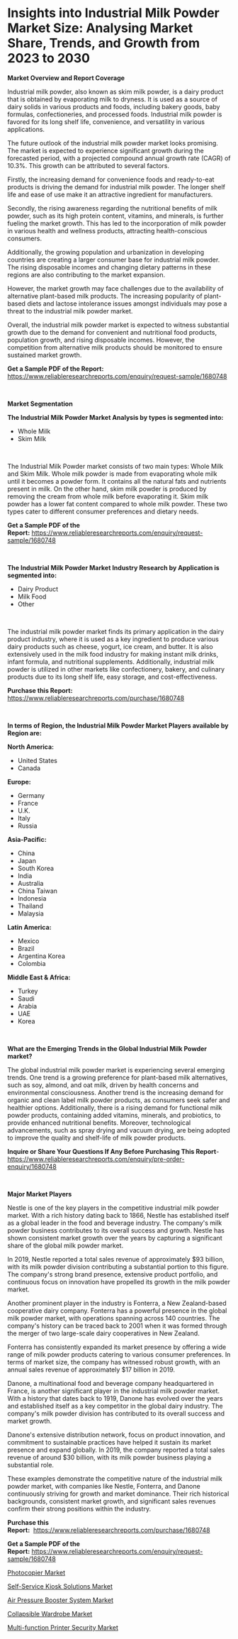 <p><h1>Insights into Industrial Milk Powder Market Size: Analysing Market Share, Trends, and Growth from 2023 to 2030</h1></p><p><strong>Market Overview and Report Coverage</strong></p>
<p><p>Industrial milk powder, also known as skim milk powder, is a dairy product that is obtained by evaporating milk to dryness. It is used as a source of dairy solids in various products and foods, including bakery goods, baby formulas, confectioneries, and processed foods. Industrial milk powder is favored for its long shelf life, convenience, and versatility in various applications.</p><p>The future outlook of the industrial milk powder market looks promising. The market is expected to experience significant growth during the forecasted period, with a projected compound annual growth rate (CAGR) of 10.3%. This growth can be attributed to several factors.</p><p>Firstly, the increasing demand for convenience foods and ready-to-eat products is driving the demand for industrial milk powder. The longer shelf life and ease of use make it an attractive ingredient for manufacturers.</p><p>Secondly, the rising awareness regarding the nutritional benefits of milk powder, such as its high protein content, vitamins, and minerals, is further fueling the market growth. This has led to the incorporation of milk powder in various health and wellness products, attracting health-conscious consumers.</p><p>Additionally, the growing population and urbanization in developing countries are creating a larger consumer base for industrial milk powder. The rising disposable incomes and changing dietary patterns in these regions are also contributing to the market expansion.</p><p>However, the market growth may face challenges due to the availability of alternative plant-based milk products. The increasing popularity of plant-based diets and lactose intolerance issues amongst individuals may pose a threat to the industrial milk powder market.</p><p>Overall, the industrial milk powder market is expected to witness substantial growth due to the demand for convenient and nutritional food products, population growth, and rising disposable incomes. However, the competition from alternative milk products should be monitored to ensure sustained market growth.</p></p>
<p><strong>Get a Sample PDF of the Report:</strong> <a href="https://www.reliableresearchreports.com/enquiry/request-sample/1680748">https://www.reliableresearchreports.com/enquiry/request-sample/1680748</a></p>
<p>&nbsp;</p>
<p><strong>Market Segmentation</strong></p>
<p><strong>The Industrial Milk Powder Market Analysis by types is segmented into:</strong></p>
<p><ul><li>Whole Milk</li><li>Skim Milk</li></ul></p>
<p>&nbsp;</p>
<p><p>The Industrial Milk Powder market consists of two main types: Whole Milk and Skim Milk. Whole milk powder is made from evaporating whole milk until it becomes a powder form. It contains all the natural fats and nutrients present in milk. On the other hand, skim milk powder is produced by removing the cream from whole milk before evaporating it. Skim milk powder has a lower fat content compared to whole milk powder. These two types cater to different consumer preferences and dietary needs.</p></p>
<p><strong>Get a Sample PDF of the Report:</strong>&nbsp;<a href="https://www.reliableresearchreports.com/enquiry/request-sample/1680748">https://www.reliableresearchreports.com/enquiry/request-sample/1680748</a></p>
<p>&nbsp;</p>
<p><strong>The Industrial Milk Powder Market Industry Research by Application is segmented into:</strong></p>
<p><ul><li>Dairy Product</li><li>Milk Food</li><li>Other</li></ul></p>
<p>&nbsp;</p>
<p><p>The industrial milk powder market finds its primary application in the dairy product industry, where it is used as a key ingredient to produce various dairy products such as cheese, yogurt, ice cream, and butter. It is also extensively used in the milk food industry for making instant milk drinks, infant formula, and nutritional supplements. Additionally, industrial milk powder is utilized in other markets like confectionery, bakery, and culinary products due to its long shelf life, easy storage, and cost-effectiveness.</p></p>
<p><strong>Purchase this Report:</strong>&nbsp; <a href="https://www.reliableresearchreports.com/purchase/1680748">https://www.reliableresearchreports.com/purchase/1680748</a></p>
<p>&nbsp;</p>
<p><strong>In terms of Region, the Industrial Milk Powder Market Players available by Region are:</strong></p>
<p>
    <p> <strong> North America: </strong>
        <ul>
            <li>United States</li>
            <li>Canada</li>
        </ul>
        </p> 
    <p> <strong> Europe: </strong>
        <ul>
            <li>Germany</li>
            <li>France</li>
            <li>U.K.</li>
            <li>Italy</li>
            <li>Russia</li>
        </ul>
        </p> 
    <p> <strong> Asia-Pacific: </strong>
        <ul>
            <li>China</li>
            <li>Japan</li>
            <li>South Korea</li>
            <li>India</li>
            <li>Australia</li>
            <li>China Taiwan</li>
            <li>Indonesia</li>
            <li>Thailand</li>
            <li>Malaysia</li>
        </ul>
        </p> 
    <p> <strong> Latin America: </strong>
        <ul>
            <li>Mexico</li>
            <li>Brazil</li>
            <li>Argentina Korea</li>
            <li>Colombia</li>
        </ul>
        </p> 
    <p> <strong> Middle East & Africa: </strong>
        <ul>
            <li>Turkey</li>
            <li>Saudi</li>
            <li>Arabia</li>
            <li>UAE</li>
            <li>Korea</li>
        </ul>
    </p>
    </p>
<p>&nbsp;</p>
<p><strong>What are the Emerging Trends in the Global Industrial Milk Powder market?</strong></p>
<p><p>The global industrial milk powder market is experiencing several emerging trends. One trend is a growing preference for plant-based milk alternatives, such as soy, almond, and oat milk, driven by health concerns and environmental consciousness. Another trend is the increasing demand for organic and clean label milk powder products, as consumers seek safer and healthier options. Additionally, there is a rising demand for functional milk powder products, containing added vitamins, minerals, and probiotics, to provide enhanced nutritional benefits. Moreover, technological advancements, such as spray drying and vacuum drying, are being adopted to improve the quality and shelf-life of milk powder products.</p></p>
<p><strong>Inquire or Share Your Questions If Any Before Purchasing This Report</strong>- <a href="https://www.reliableresearchreports.com/enquiry/pre-order-enquiry/1680748">https://www.reliableresearchreports.com/enquiry/pre-order-enquiry/1680748</a></p>
<p>&nbsp;</p>
<p><strong>Major Market Players</strong></p>
<p><p>Nestle is one of the key players in the competitive industrial milk powder market. With a rich history dating back to 1866, Nestle has established itself as a global leader in the food and beverage industry. The company's milk powder business contributes to its overall success and growth. Nestle has shown consistent market growth over the years by capturing a significant share of the global milk powder market.</p><p>In 2019, Nestle reported a total sales revenue of approximately $93 billion, with its milk powder division contributing a substantial portion to this figure. The company's strong brand presence, extensive product portfolio, and continuous focus on innovation have propelled its growth in the milk powder market.</p><p>Another prominent player in the industry is Fonterra, a New Zealand-based cooperative dairy company. Fonterra has a powerful presence in the global milk powder market, with operations spanning across 140 countries. The company's history can be traced back to 2001 when it was formed through the merger of two large-scale dairy cooperatives in New Zealand.</p><p>Fonterra has consistently expanded its market presence by offering a wide range of milk powder products catering to various consumer preferences. In terms of market size, the company has witnessed robust growth, with an annual sales revenue of approximately $17 billion in 2019.</p><p>Danone, a multinational food and beverage company headquartered in France, is another significant player in the industrial milk powder market. With a history that dates back to 1919, Danone has evolved over the years and established itself as a key competitor in the global dairy industry. The company's milk powder division has contributed to its overall success and market growth.</p><p>Danone's extensive distribution network, focus on product innovation, and commitment to sustainable practices have helped it sustain its market presence and expand globally. In 2019, the company reported a total sales revenue of around $30 billion, with its milk powder business playing a substantial role.</p><p>These examples demonstrate the competitive nature of the industrial milk powder market, with companies like Nestle, Fonterra, and Danone continuously striving for growth and market dominance. Their rich historical backgrounds, consistent market growth, and significant sales revenues confirm their strong positions within the industry.</p></p>
<p><strong>Purchase this Report:</strong>&nbsp;&nbsp;<a href="https://www.reliableresearchreports.com/purchase/1680748">https://www.reliableresearchreports.com/purchase/1680748</a></p>
<p></p>
<p><strong>Get a Sample PDF of the Report:</strong>&nbsp;<a href="https://www.reliableresearchreports.com/enquiry/request-sample/1680748">https://www.reliableresearchreports.com/enquiry/request-sample/1680748</a></p>
<p><p><a href="https://github.com/gdfhhhj/Market-Research-Report-List-1/blob/main/photocopier-market.md">Photocopier Market</a></p><p><a href="https://www.linkedin.com/pulse/self-service-kiosk-solutions-market-size-share-amp-trends-plb7f/">Self-Service Kiosk Solutions Market</a></p><p><a href="https://medium.com/@emiliomartelli542/air-pressure-booster-system-market-size-growth-forecast-2023-2030-cd424d258263">Air Pressure Booster System Market</a></p><p><a href="https://medium.com/@lilakautzer2023/collapsible-wardrobe-market-size-growth-forecast-2023-2030-0a5c502ca90e">Collapsible Wardrobe Market</a></p><p><a href="https://github.com/luckyshygirl/Market-Research-Report-List-1/blob/main/multi-function-printer-security-market.md">Multi-function Printer Security Market</a></p></p>